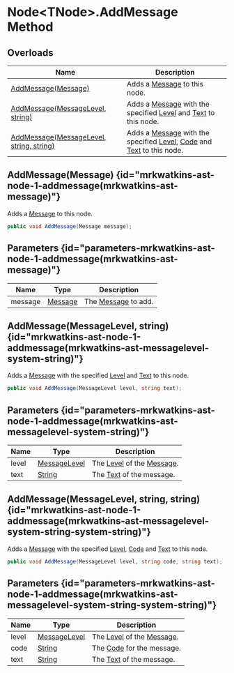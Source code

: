 # Node&lt;TNode&gt;.AddMessage Method
## Overloads

| Name | Description |
| ---- | ----------- |
| [AddMessage(Message)](MrKWatkins.Ast.Node-1.AddMessage.md#mrkwatkins-ast-node-1-addmessage(mrkwatkins-ast-message)) | Adds a [Message](MrKWatkins.Ast.Message.md) to this node. |
| [AddMessage(MessageLevel, string)](MrKWatkins.Ast.Node-1.AddMessage.md#mrkwatkins-ast-node-1-addmessage(mrkwatkins-ast-messagelevel-system-string)) | Adds a [Message](MrKWatkins.Ast.Message.md) with the specified [Level](MrKWatkins.Ast.Message.Level.md) and [Text](MrKWatkins.Ast.Message.Text.md) to this node. |
| [AddMessage(MessageLevel, string, string)](MrKWatkins.Ast.Node-1.AddMessage.md#mrkwatkins-ast-node-1-addmessage(mrkwatkins-ast-messagelevel-system-string-system-string)) | Adds a [Message](MrKWatkins.Ast.Message.md) with the specified [Level](MrKWatkins.Ast.Message.Level.md), [Code](MrKWatkins.Ast.Message.Code.md) and [Text](MrKWatkins.Ast.Message.Text.md) to this node. |

## AddMessage(Message) {id="mrkwatkins-ast-node-1-addmessage(mrkwatkins-ast-message)"}

Adds a [Message](MrKWatkins.Ast.Message.md) to this node.

```c#
public void AddMessage(Message message);
```

## Parameters {id="parameters-mrkwatkins-ast-node-1-addmessage(mrkwatkins-ast-message)"}

| Name | Type | Description |
| ---- | ---- | ----------- |
| message | [Message](MrKWatkins.Ast.Message.md) | The [Message](MrKWatkins.Ast.Message.md) to add. |

## AddMessage(MessageLevel, string) {id="mrkwatkins-ast-node-1-addmessage(mrkwatkins-ast-messagelevel-system-string)"}

Adds a [Message](MrKWatkins.Ast.Message.md) with the specified [Level](MrKWatkins.Ast.Message.Level.md) and [Text](MrKWatkins.Ast.Message.Text.md) to this node.

```c#
public void AddMessage(MessageLevel level, string text);
```

## Parameters {id="parameters-mrkwatkins-ast-node-1-addmessage(mrkwatkins-ast-messagelevel-system-string)"}

| Name | Type | Description |
| ---- | ---- | ----------- |
| level | [MessageLevel](MrKWatkins.Ast.MessageLevel.md) | The [Level](MrKWatkins.Ast.Message.Level.md) of the [Message](MrKWatkins.Ast.Message.md). |
| text | [String](https://learn.microsoft.com/en-gb/dotnet/api/System.String) | The [Text](MrKWatkins.Ast.Message.Text.md) of the message. |

## AddMessage(MessageLevel, string, string) {id="mrkwatkins-ast-node-1-addmessage(mrkwatkins-ast-messagelevel-system-string-system-string)"}

Adds a [Message](MrKWatkins.Ast.Message.md) with the specified [Level](MrKWatkins.Ast.Message.Level.md), [Code](MrKWatkins.Ast.Message.Code.md) and [Text](MrKWatkins.Ast.Message.Text.md) to this node.

```c#
public void AddMessage(MessageLevel level, string code, string text);
```

## Parameters {id="parameters-mrkwatkins-ast-node-1-addmessage(mrkwatkins-ast-messagelevel-system-string-system-string)"}

| Name | Type | Description |
| ---- | ---- | ----------- |
| level | [MessageLevel](MrKWatkins.Ast.MessageLevel.md) | The [Level](MrKWatkins.Ast.Message.Level.md) of the [Message](MrKWatkins.Ast.Message.md). |
| code | [String](https://learn.microsoft.com/en-gb/dotnet/api/System.String) | The [Code](MrKWatkins.Ast.Message.Code.md) for the message. |
| text | [String](https://learn.microsoft.com/en-gb/dotnet/api/System.String) | The [Text](MrKWatkins.Ast.Message.Text.md) of the message. |


